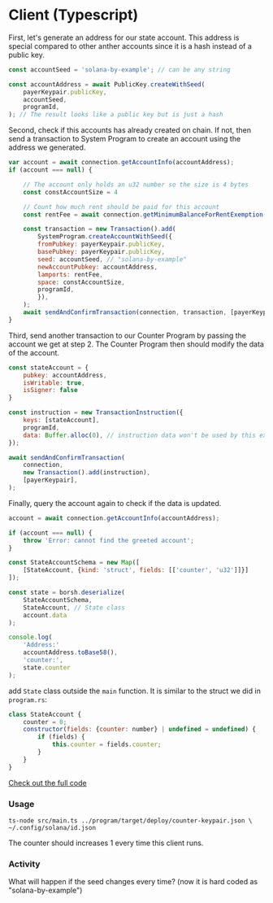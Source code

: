 # Client (Typescript)

First, let's generate an address for our state account. This address is special compared to other anther accounts
since it is a hash instead of a public key.
```javascript
const accountSeed = 'solana-by-example'; // can be any string

const accountAddress = await PublicKey.createWithSeed(
    payerKeypair.publicKey,
    accountSeed,
    programId,
); // The result looks like a public key but is just a hash
```

Second, check if this accounts has already created on chain. If not, then send a transaction to System Program to create an account using the address we generated.

```javascript
var account = await connection.getAccountInfo(accountAddress);
if (account === null) {

    // The account only holds an u32 number so the size is 4 bytes
    const constAccountSize = 4

    // Count how much rent should be paid for this account
    const rentFee = await connection.getMinimumBalanceForRentExemption(constAccountSize);

    const transaction = new Transaction().add(
        SystemProgram.createAccountWithSeed({
        fromPubkey: payerKeypair.publicKey,
        basePubkey: payerKeypair.publicKey,
        seed: accountSeed, // "solana-by-example"
        newAccountPubkey: accountAddress,
        lamports: rentFee,
        space: constAccountSize,
        programId,
        }),
    );
    await sendAndConfirmTransaction(connection, transaction, [payerKeypair]);
}
```

Third, send another transaction to our Counter Program by passing the account we get at step 2. The Counter Program
then should modify the data of the account.

```javascript
const stateAccount = {
    pubkey: accountAddress,
    isWritable: true,
    isSigner: false
}

const instruction = new TransactionInstruction({
    keys: [stateAccount],
    programId,
    data: Buffer.alloc(0), // instruction data won't be used by this example
});

await sendAndConfirmTransaction(
    connection,
    new Transaction().add(instruction),
    [payerKeypair],
);
```

Finally, query the account again to check if the data is updated.

```javascript
account = await connection.getAccountInfo(accountAddress);

if (account === null) {
    throw 'Error: cannot find the greeted account';
}

const StateAccountSchema = new Map([
    [StateAccount, {kind: 'struct', fields: [['counter', 'u32']]}]
]);

const state = borsh.deserialize(
    StateAccountSchema, 
    StateAccount, // State class
    account.data
);

console.log(
    'Address:'
    accountAddress.toBase58(),
    'counter:',
    state.counter
);
```
add `State` class outside the `main` function. It is similar to the struct we did in `program.rs`:
```javascript
class StateAccount {
    counter = 0;
    constructor(fields: {counter: number} | undefined = undefined) {
        if (fields) {
            this.counter = fields.counter;
        }
    }
}
```

[Check out the full code](https://github.com/n795113/solana-by-example/tree/main/examples/counter/client_ts)

### Usage

```shell
ts-node src/main.ts ../program/target/deploy/counter-keypair.json \
~/.config/solana/id.json
```

The counter should increases 1 every time this client runs.

### Activity

What will happen if the seed changes every time? (now it is hard coded as "solana-by-example")
